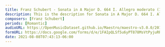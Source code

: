 ```yaml
---
title: Franz Schubert - Sonata in A Major D. 664 I. Allegro moderato (1)
description: This is the description for Sonata in A Major D. 664 I. Allegro moderato by Franz Schubert
composers: [Franz Schubert]
periods: [Romantic]
audioURL: https://OpenMusicDataset.github.io/Maestro/maestro-v3.0.0/2017/MIDI-Unprocessed_071_PIANO071_MID--AUDIO-split_07-08-17_Piano-e_1-04_wav--2.midi
formURL: https://docs.google.com/forms/d/e/1FAIpQLSf5u6yPT878MsVtPyjuRRVAOwPID5dAZRYjVaoIUy6cXo5rOw/viewform
date: 2021-08-08T07:43:13-06:00
---
```

